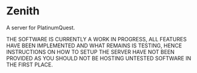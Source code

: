 # Zenith
A server for PlatinumQuest.

THE SOFTWARE IS CURRENTLY A WORK IN PROGRESS, ALL FEATURES HAVE BEEN IMPLEMENTED AND WHAT REMAINS IS TESTING, HENCE INSTRUCTIONS ON HOW TO SETUP THE SERVER HAVE NOT BEEN PROVIDED AS YOU SHOULD NOT BE HOSTING UNTESTED SOFTWARE IN THE FIRST PLACE.